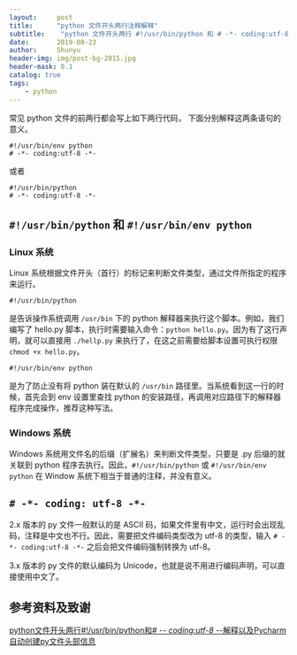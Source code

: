 ```yaml
---
layout:     post
title:      "python 文件开头两行注释解释"
subtitle:    "python 文件开头两行 #!/usr/bin/python 和 # -*- coding:utf-8 -*- 解释"
date:       2019-08-23
author:     Shunyu
header-img: img/post-bg-2015.jpg
header-mask: 0.1
catalog: true
tags:
    - python
---
```




常见 python 文件的前两行都会写上如下两行代码， 下面分别解释这两条语句的意义。

```
#!/usr/bin/env python
# -*- coding:utf-8 -*-
```

或者

```
#!/usr/bin/python
# -*- coding:utf-8 -*-
```



## `#!/usr/bin/python` 和 `#!/usr/bin/env python`

### Linux 系统

Linux 系统根据文件开头（首行）的标记来判断文件类型，通过文件所指定的程序来运行。



    #!/usr/bin/python

是告诉操作系统调用 `/usr/bin` 下的 python 解释器来执行这个脚本。例如，我们编写了 hello.py 脚本，执行时需要输入命令：`python hello.py`。因为有了这行声明，就可以直接用 `./hellp.py` 来执行了，在这之前需要给脚本设置可执行权限 `chmod +x hello.py`。



    #!/usr/bin/env python

是为了防止没有将 python 装在默认的 `/usr/bin` 路径里。当系统看到这一行的时候，首先会到 env 设置里查找 python 的安装路径，再调用对应路径下的解释器程序完成操作，推荐这种写法。



### Windows 系统

Windows 系统用文件名的后缀（扩展名）来判断文件类型，只要是 .py 后缀的就关联到 python 程序去执行。因此，`#!/usr/bin/python` 或 `#!/usr/bin/env python` 在 Window 系统下相当于普通的注释，并没有意义。



## `# -*- coding: utf-8 -*-`

2.x 版本的 py 文件一般默认的是 ASCII 码，如果文件里有中文，运行时会出现乱码，注释是中文也不行。因此，需要把文件编码类型改为 utf-8 的类型，输入 `# -*- coding:utf-8 -*-` 之后会把文件编码强制转换为 utf-8。

3.x 版本的 py 文件的默认编码为 Unicode，也就是说不用进行编码声明，可以直接使用中文了。



## 参考资料及致谢

[python文件开头两行#!/usr/bin/python和# -*- coding:utf-8 -*-解释以及Pycharm自动创建py文件头部信息](https://blog.csdn.net/qq_36512295/article/details/89057856)

